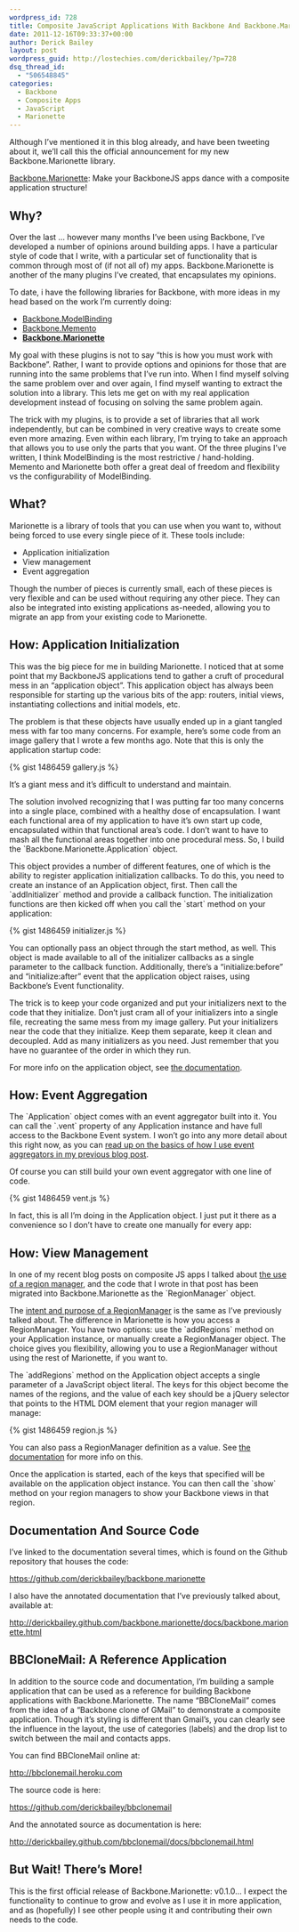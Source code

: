 ```yaml
---
wordpress_id: 728
title: Composite JavaScript Applications With Backbone And Backbone.Marionette
date: 2011-12-16T09:33:37+00:00
author: Derick Bailey
layout: post
wordpress_guid: http://lostechies.com/derickbailey/?p=728
dsq_thread_id:
  - "506548845"
categories:
  - Backbone
  - Composite Apps
  - JavaScript
  - Marionette
---
```

Although I&#8217;ve mentioned it in this blog already, and have been tweeting about it, we&#8217;ll call this the official announcement for my new Backbone.Marionette library.

[Backbone.Marionette](https://github.com/derickbailey/backbone.marionette): Make your BackboneJS apps dance with a composite application structure!

## Why?

Over the last … however many months I&#8217;ve been using Backbone, I&#8217;ve developed a number of opinions around building apps. I have a particular style of code that I write, with a particular set of functionality that is common through most of (if not all of) my apps. Backbone.Marionette is another of the many plugins I&#8217;ve created, that encapsulates my opinions.

To date, i have the following libraries for Backbone, with more ideas in my head based on the work I&#8217;m currently doing:

  * [Backbone.ModelBinding](https://github.com/derickbailey/backbone.modelbinding)
  * [Backbone.Memento](https://github.com/derickbailey/backbone.memento)
  * **[Backbone.Marionette](https://github.com/derickbailey/backbone.marionette)**

My goal with these plugins is not to say &#8220;this is how you must work with Backbone&#8221;. Rather, I want to provide options and opinions for those that are running into the same problems that I&#8217;ve run into. When I find myself solving the same problem over and over again, I find myself wanting to extract the solution into a library. This lets me get on with my real application development instead of focusing on solving the same problem again.

The trick with my plugins, is to provide a set of libraries that all work independently, but can be combined in very creative ways to create some even more amazing. Even within each library, I&#8217;m trying to take an approach that allows you to use only the parts that you want. Of the three plugins I&#8217;ve written, I think ModelBinding is the most restrictive / hand-holding. Memento and Marionette both offer a great deal of freedom and flexibility vs the configurability of ModelBinding.

## What?

Marionette is a library of tools that you can use when you want to, without being forced to use every single piece of it. These tools include:

  * Application initialization
  * View management
  * Event aggregation

Though the number of pieces is currently small, each of these pieces is very flexible and can be used without requiring any other piece. They can also be integrated into existing applications as-needed, allowing you to migrate an app from your existing code to Marionette.

## How: Application Initialization

This was the big piece for me in building Marionette. I noticed that at some point that my BackboneJS applications tend to gather a cruft of procedural mess in an &#8220;application object&#8221;. This application object has always been responsible for starting up the various bits of the app: routers, initial views, instantiating collections and initial models, etc.

The problem is that these objects have usually ended up in a giant tangled mess with far too many concerns. For example, here&#8217;s some code from an image gallery that I wrote a few months ago. Note that this is only the application startup code:

{% gist 1486459 gallery.js %}

It&#8217;s a giant mess and it&#8217;s difficult to understand and maintain.

The solution involved recognizing that I was putting far too many concerns into a single place, combined with a healthy dose of encapsulation. I want each functional area of my application to have it&#8217;s own start up code, encapsulated within that functional area&#8217;s code. I don&#8217;t want to have to mash all the functional areas together into one procedural mess. So, I build the \`Backbone.Marionette.Application\` object.

This object provides a number of different features, one of which is the ability to register application initialization callbacks. To do this, you need to create an instance of an Application object, first. Then call the \`addInitializer\` method and provide a callback function. The initialization functions are then kicked off when you call the \`start\` method on your application:

{% gist 1486459 initializer.js %}

You can optionally pass an object through the start method, as well. This object is made available to all of the initializer callbacks as a single parameter to the callback function. Additionally, there&#8217;s a &#8220;initialize:before&#8221; and &#8220;initialize:after&#8221; event that the application object raises, using Backbone&#8217;s Event functionality.

The trick is to keep your code organized and put your initializers next to the code that they initialize. Don&#8217;t just cram all of your initializers into a single file, recreating the same mess from my image gallery. Put your initializers near the code that they initialize. Keep them separate, keep it clean and decoupled. Add as many initializers as you need. Just remember that you have no guarantee of the order in which they run.

For more info on the application object, see [the documentation](https://github.com/derickbailey/backbone.marionette).

## How: Event Aggregation

The \`Application\` object comes with an event aggregator built into it. You can call the \`.vent\` property of any Application instance and have full access to the Backbone Event system. I won&#8217;t go into any more detail about this right now, as you can [read up on the basics of how I use event aggregators in my previous blog post](https://lostechies.com/derickbailey/2011/07/19/references-routing-and-the-event-aggregator-coordinating-views-in-backbone-js/).

Of course you can still build your own event aggregator with one line of code.

{% gist 1486459 vent.js %}

In fact, this is all I&#8217;m doing in the Application object. I just put it there as a convenience so I don&#8217;t have to create one manually for every app:

## How: View Management

In one of my recent blog posts on composite JS apps I talked about [the use of a region manager](https://lostechies.com/derickbailey/2011/09/15/zombies-run-managing-page-transitions-in-backbone-apps/), and the code that I wrote in that post has been migrated into Backbone.Marionette as the \`RegionManager\` object.

The [intent and purpose of a RegionManager](https://lostechies.com/derickbailey/2011/12/12/composite-js-apps-regions-and-region-managers/) is the same as I&#8217;ve previously talked about. The difference in Marionette is how you access a RegionManager. You have two options: use the \`addRegions\` method on your Application instance, or manually create a RegionManager object. The choice gives you flexibility, allowing you to use a RegionManager without using the rest of Marionette, if you want to.

The \`addRegions\` method on the Application object accepts a single parameter of a JavaScript object literal. The keys for this object become the names of the regions, and the value of each key should be a jQuery selector that points to the HTML DOM element that your region manager will manage:

{% gist 1486459 region.js %}

You can also pass a RegionManager definition as a value. See [the documentation](https://github.com/derickbailey/backbone.marionette) for more info on this.

Once the application is started, each of the keys that specified will be available on the application object instance. You can then call the \`show\` method on your region managers to show your Backbone views in that region.

## Documentation And Source Code

I&#8217;ve linked to the documentation several times, which is found on the Github repository that houses the code:

<https://github.com/derickbailey/backbone.marionette>

I also have the annotated documentation that I&#8217;ve previously talked about, available at:

<http://derickbailey.github.com/backbone.marionette/docs/backbone.marionette.html>

## BBCloneMail: A Reference Application

In addition to the source code and documentation, I&#8217;m building a sample application that can be used as a reference for building Backbone applications with Backbone.Marionette. The name &#8220;BBCloneMail&#8221; comes from the idea of a &#8220;Backbone clone of GMail&#8221; to demonstrate a composite application. Though it&#8217;s styling is different than Gmail&#8217;s, you can clearly see the influence in the layout, the use of categories (labels) and the drop list to switch between the mail and contacts apps.

You can find BBCloneMail online at:

<http://bbclonemail.heroku.com>

The source code is here:

<https://github.com/derickbailey/bbclonemail>

And the annotated source as documentation is here:

<http://derickbailey.github.com/bbclonemail/docs/bbclonemail.html>

## But Wait! There&#8217;s More!

This is the first official release of Backbone.Marionette: v0.1.0… I expect the functionality to continue to grow and evolve as I use it in more application, and as (hopefully) I see other people using it and contributing their own needs to the code.
